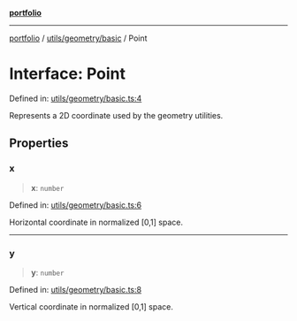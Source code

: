 [**portfolio**](../../../../README.md)

***

[portfolio](../../../../modules.md) / [utils/geometry/basic](../README.md) / Point

# Interface: Point

Defined in: [utils/geometry/basic.ts:4](https://github.com/tnorlund/Portfolio/blob/5c9d7f0bc3c1664649184d8fe27141e594b424d3/portfolio/utils/geometry/basic.ts#L4)

Represents a 2D coordinate used by the geometry utilities.

## Properties

### x

> **x**: `number`

Defined in: [utils/geometry/basic.ts:6](https://github.com/tnorlund/Portfolio/blob/5c9d7f0bc3c1664649184d8fe27141e594b424d3/portfolio/utils/geometry/basic.ts#L6)

Horizontal coordinate in normalized [0,1] space.

***

### y

> **y**: `number`

Defined in: [utils/geometry/basic.ts:8](https://github.com/tnorlund/Portfolio/blob/5c9d7f0bc3c1664649184d8fe27141e594b424d3/portfolio/utils/geometry/basic.ts#L8)

Vertical coordinate in normalized [0,1] space.
